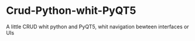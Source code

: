 # Crud-Python-whit-PyQT5
A little CRUD whit python and PyQT5, whit navigation bewteen interfaces or UIs
